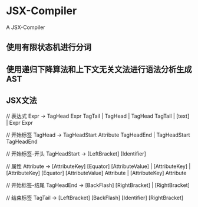 # JSX-Compiler
A JSX-Compiler

## 使用有限状态机进行分词

## 使用递归下降算法和上下文无关文法进行语法分析生成AST

## JSX文法
// 表达式
Expr -> TagHead Expr TagTail
        | TagHead
        | TagHead TagTail
        | [text]
        | Expr Expr

// 开始标签
TagHead -> TagHeadStart Attribute TagHeadEnd
            | TagHeadStart TagHeadEnd

// 开始标签-开头
TagHeadStart -> [LeftBracket] [Identifier]

// 属性
Attribute -> [AttributeKey] [Equator] [AttributeValue]
             | [AttributeKey]
             | [AttributeKey] [Equator] [AttributeValue] Attribute
             | [AttributeKey] Attribute

// 开始标签-结尾
TagHeadEnd -> [BackFlash] [RightBracket]
              | [RightBracket]


// 结束标签
TagTail -> [LeftBracket] [BackFlash] [Identifier] [RightBracket]